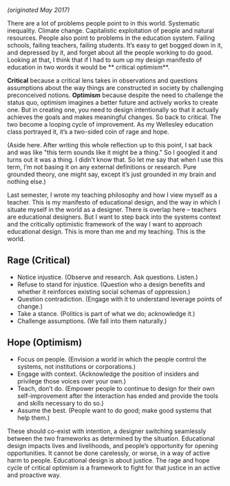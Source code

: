 *(originated May 2017)*

There are a lot of problems people point to in this world.  Systematic inequality.  Climate change.  Capitalistic exploitation of people and natural resources.  People also point to problems in the education system.  Failing schools, failing teachers, failing students.  It’s easy to get bogged down in it, and depressed by it, and forget about all the people working to do good.  Looking at that, I think that if I had to sum up my design manifesto of education in two words it would be ** critical optimism**.

**Critical** because a critical lens takes in observations and questions assumptions about the way things are constructed in society by challenging preconceived notions.  **Optimism** because despite the need to challenge the status quo, optimism imagines a better future and actively works to create one.  But in creating one, you need to design intentionally so that it actually achieves the goals and makes meaningful changes.  So back to critical.  The two become a looping cycle of improvement.  As my Wellesley education class portrayed it, it’s a two-sided coin of rage and hope.

(Aside here.  After writing this whole reflection up to this point, I sat back and was like "this term sounds like it might be a thing."  So I googled it and turns out it was a thing.  I didn't know that.  So let me say that when I use this term, I’m not basing it on any external definitions or research.  Pure grounded theory, one might say, except it’s just grounded in my brain and nothing else.)

Last semester, I wrote my teaching philosophy and how I view myself as a teacher.  This is my manifesto of educational design, and the way in which I situate myself in the world as a designer.  There is overlap here – teachers are educational designers.  But I want to step back into the systems context and the critically optimistic framework of the way I want to approach educational design.  This is more than me and my teaching.  This is the world.

## Rage (Critical)
- Notice injustice.  (Observe and research.  Ask questions.  Listen.)
- Refuse to stand for injustice.  (Question who a design benefits and whether it reinforces existing social schemas of oppression.)
- Question contradiction.  (Engage with it to understand leverage points of change.)
- Take a stance.  (Politics is part of what we do; acknowledge it.)
- Challenge assumptions.  (We fall into them naturally.)


## Hope (Optimism)
- Focus on people.  (Envision a world in which the people control the systems, not institutions or corporations.)
- Engage with context.  (Acknowledge the position of insiders and privilege those voices over your own.)
- Teach, don’t do.  (Empower people to continue to design for their own self-improvement after the interaction has ended and provide the tools and skills necessary to do so.) 
- Assume the best.  (People want to do good; make good systems that help them.)

These should co-exist with intention, a designer switching seamlessly between the two frameworks as determined by the situation.  Educational design impacts lives and livelihoods, and people’s opportunity for opening opportunities.  It cannot be done carelessly, or worse, in a way of active harm to people.  Educational design is about justice.  The rage and hope cycle of critical optimism is a framework to fight for that justice in an active and proactive way.
